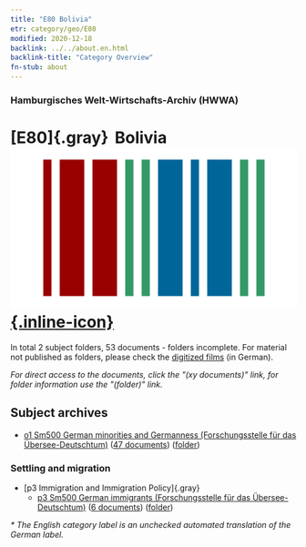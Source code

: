 ```yaml
---
title: "E80 Bolivia"
etr: category/geo/E80
modified: 2020-12-18
backlink: ../../about.en.html
backlink-title: "Category Overview"
fn-stub: about
---
```


### Hamburgisches Welt-Wirtschafts-Archiv (HWWA)
# [E80]{.gray}&#8201; Bolivia&#160; [![Wikidata item](/images/Wikidata-logo.svg){.inline-icon}](http://www.wikidata.org/entity/Q750)





In total 2 subject folders, 53 documents - folders incomplete.
For material not published as folders, please check the [digitized films](/film/h1_sh) (in German).

_For direct access to the documents, click the "(xy documents)" link, for folder information use the "(folder)" link._

## Subject archives


  - [o1 Sm500 German minorities and Germanness (Forschungsstelle für das Übersee-Deutschtum)](../../../subject/about.en.html#o1_Sm500) (<a href="https://dfg-viewer.de/show/?tx_dlf[id]=https://pm20.zbw.eu/mets/sh/1416xx/141690/1459xx/145911/public.mets.en.xml" target="_blank">47 documents</a>) ([folder](http://purl.org/pressemappe20/folder/sh/141690,145911))

### Settling and migration

- [p3 Immigration and Immigration Policy]{.gray}
  - [p3 Sm500 German immigrants (Forschungsstelle für das Übersee-Deutschtum)](../../../subject/about.en.html#p3_Sm500) (<a href="https://dfg-viewer.de/show/?tx_dlf[id]=https://pm20.zbw.eu/mets/sh/1416xx/141690/1459xx/145921/public.mets.en.xml" target="_blank">6 documents</a>) ([folder](http://purl.org/pressemappe20/folder/sh/141690,145921))


_* The English category label is an unchecked automated translation of the German label._

